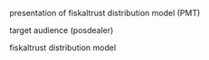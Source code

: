presentation of fiskaltrust distribution model (PMT)

target audience (posdealer)

fiskaltrust distribution model